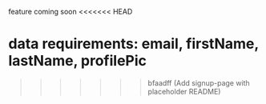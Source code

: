 feature coming soon
<<<<<<< HEAD

data requirements: email, firstName, lastName, profilePic
=======
>>>>>>> bfaadff (Add signup-page with placeholder README)
